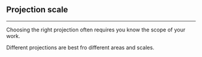 ## Projection scale

----

Choosing the right projection often requires you know the scope of your work. 

Different projections are best fro different areas and scales.
